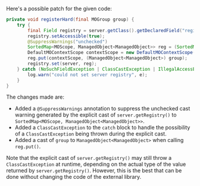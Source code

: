 Here's a possible patch for the given code:

```java
private void registerHard(final MOGroup group) {
    try {
        final Field registry = server.getClass().getDeclaredField("registry");
        registry.setAccessible(true);
        @SuppressWarnings("unchecked")
        SortedMap<MOScope, ManagedObject<ManagedObject>> reg = (SortedMap<MOScope, ManagedObject<ManagedObject>>) server.getRegistry();
        DefaultMOContextScope contextScope = new DefaultMOContextScope(new OctetString(""), group.getScope());
        reg.put(contextScope, (ManagedObject<ManagedObject>) group);
        registry.set(server, reg);
    } catch (NoSuchFieldException | ClassCastException | IllegalAccessException e) {
        log.warn("could not set server registry", e);
    }
}
```

The changes made are:

* Added a `@SuppressWarnings` annotation to suppress the unchecked cast warning generated by the explicit cast of `server.getRegistry()` to `SortedMap<MOScope, ManagedObject<ManagedObject>>`.
* Added a `ClassCastException` to the `catch` block to handle the possibility of a `ClassCastException` being thrown during the explicit cast.
* Added a cast of `group` to `ManagedObject<ManagedObject>` when calling `reg.put()`.

Note that the explicit cast of `server.getRegistry()` may still throw a `ClassCastException` at runtime, depending on the actual type of the value returned by `server.getRegistry()`. However, this is the best that can be done without changing the code of the external library.